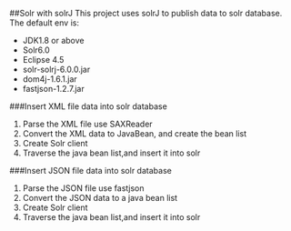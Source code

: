 ##Solr with solrJ
This project uses solrJ to publish data to solr database.
The default env is:
- JDK1.8 or above
- Solr6.0
- Eclipse 4.5
- solr-solrj-6.0.0.jar
- dom4j-1.6.1.jar
- fastjson-1.2.7.jar

###Insert XML file data into solr database
1. Parse the XML file use SAXReader
2. Convert the XML data to JavaBean, and create the bean list
3. Create Solr client
4. Traverse the java bean list,and insert it into solr 

###Insert JSON file data into solr database
1. Parse the JSON file use fastjson
2. Convert the JSON data to a java bean list
3. Create Solr client
4. Traverse the java bean list,and insert it into solr 